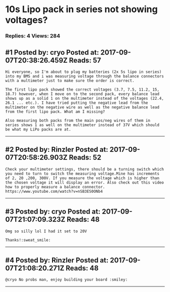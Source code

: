# 10s Lipo pack in series not showing voltages?

### Replies: 4 Views: 284

## \#1 Posted by: cryo Posted at: 2017-09-07T20:38:26.459Z Reads: 57

```
Hi everyone, so I'm about to plug my batteries (2x 5s lipo in series) into my BMS and i was measuring voltage through the balance connectors with a multimeter just to make sure the order is correct.

The first lipo pack showed the correct voltages (3.7, 7.5, 11.2, 15, 18.7) however, when I move on to the second pack, every balance lead shows up as a solid 1 on the multimeter instead of the voltages (22.4, 26.1 ... etc.). I have tried putting the negative lead from the multimeter on the negative wire as well as the negative balance lead from the first lipo pack. What am I missing?

Also measuring both packs from the main pos/neg wires of them in series shows 1 as well on the multimeter instead of 37V which should be what my LiPo packs are at.
```

---
## \#2 Posted by: Rinzler Posted at: 2017-09-07T20:58:26.903Z Reads: 52

```
Check your multimeter settings, there should be a turning switch which you need to turn to switch the measuring voltage.Mine has increments of 2, 20 ,200, 300V. If you measure the voltage which is higher than the chosen voltage it will display an error. Also check out this video how to properly measure a balance connector. https://www.youtube.com/watch?v=nSB3ES0ONb4
```

---
## \#3 Posted by: cryo Posted at: 2017-09-07T21:07:09.323Z Reads: 48

```
Omg so silly lol I had it set to 20V

Thanks!:sweat_smile:
```

---
## \#4 Posted by: Rinzler Posted at: 2017-09-07T21:08:20.271Z Reads: 48

```
@cryo No probs man, enjoy building your board :smiley:
```

---
